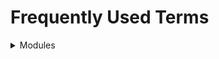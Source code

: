 # Frequently Used Terms

<details>

<summary>Modules</summary>

We are going to be distinguishing between two different modules. ReformedModules, which we will be referring to as just Modules, and Guice Modules, which we will be referring to as GModules.&#x20;

### Modules

Every plugin that interacts with the Reformed API is a Module. When you initialize the API, you create this module with certain parameters, so we can distinguish between different plugins using our API.

### GModules

GModules are modules used to bind Interfaces or Classes to Class Instances, to prepare them for Dependency injection. More info in our [DI](coding-practices/dependency-injection.md) page.

</details>
